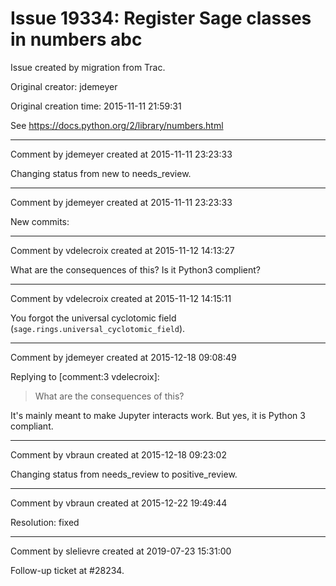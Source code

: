 # Issue 19334: Register Sage classes in numbers abc

Issue created by migration from Trac.

Original creator: jdemeyer

Original creation time: 2015-11-11 21:59:31

See https://docs.python.org/2/library/numbers.html


---

Comment by jdemeyer created at 2015-11-11 23:23:33

Changing status from new to needs_review.


---

Comment by jdemeyer created at 2015-11-11 23:23:33

New commits:


---

Comment by vdelecroix created at 2015-11-12 14:13:27

What are the consequences of this? Is it Python3 complient?


---

Comment by vdelecroix created at 2015-11-12 14:15:11

You forgot the universal cyclotomic field (`sage.rings.universal_cyclotomic_field`).


---

Comment by jdemeyer created at 2015-12-18 09:08:49

Replying to [comment:3 vdelecroix]:
> What are the consequences of this?

It's mainly meant to make Jupyter interacts work. But yes, it is Python 3 compliant.


---

Comment by vbraun created at 2015-12-18 09:23:02

Changing status from needs_review to positive_review.


---

Comment by vbraun created at 2015-12-22 19:49:44

Resolution: fixed


---

Comment by slelievre created at 2019-07-23 15:31:00

Follow-up ticket at #28234.
